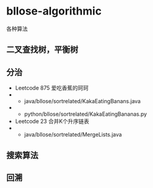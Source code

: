 # bllose-algorithmic
各种算法

## 二叉查找树，平衡树

## 分治  
- Leetcode 875 爱吃香蕉的珂珂 
- - java/bllose/sortrelated/KakaEatingBanans.java
- - python/bllose/sortrelated/KakaEatingBananas.py  
- Leetcode 23 合并K个升序链表  
- - java/bllose/sortrelated/MergeLists.java


## 搜索算法


## 回溯
